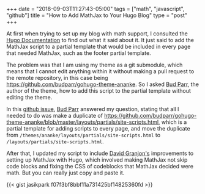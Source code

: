 +++
date = "2018-09-03T11:27:43-05:00"
tags = ["math", "javascript", "github"]
title = "How to Add MathJax to Your Hugo Blog"
type = "post"
+++

At first when trying to set up my blog with math support, I consulted the
[Hugo Documentation](https://gohugo.io/content-management/formats/#enable-mathjax)
to find out what it said about it. It just said to add the MathJax script to a
partial template that would be included in every page that needed MathJax, such
as the footer partial template.

The problem was that I am using my theme as a git submodule, which means that I
cannot edit anything within it without making a pull request to the remote
repository, in this case being https://github.com/budparr/gohugo-theme-ananke.
So I asked [Bud Parr](https://github.com/budparr), the author of the theme, how
to add this script to the partial template without editing the theme.

In this [github issue](https://github.com/budparr/gohugo-theme-ananke/issues/129),
[Bud Parr](https://github.com/budparr) answered my question, stating that all I
needed to do was make a duplicate of
https://github.com/budparr/gohugo-theme-ananke/blob/master/layouts/partials/site-scripts.html,
which is a partial template for adding scripts to every page, and move the
duplicate from `/themes/ananke/layouts/partials/site-scripts.html` to
`/layouts/partials/site-scripts.html`.

After that, I updated my script to include [David Granjon's](https://divadnojnarg.github.io/blog/mathjax/)
improvements to setting up MathJax with Hugo, which involved making MathJax not
skip code blocks and fixing the CSS of codeblocks that MathJax decided were
math. But you can really just copy and paste it.

{{< gist jasikpark f07f3bf8bbf11a731425bf14825360fd >}}
